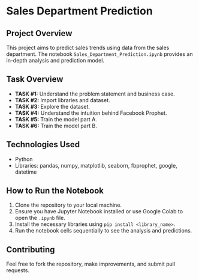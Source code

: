 # Sales Department Prediction

## Project Overview
This project aims to predict sales trends using data from the sales department. The notebook `Sales_Department_Prediction.ipynb` provides an in-depth analysis and prediction model.

## Task Overview
- **TASK #1:** Understand the problem statement and business case.
- **TASK #2:** Import libraries and dataset.
- **TASK #3:** Explore the dataset.
- **TASK #4:** Understand the intuition behind Facebook Prophet.
- **TASK #5:** Train the model part A.
- **TASK #6:** Train the model part B.

## Technologies Used
- Python
- Libraries: pandas, numpy, matplotlib, seaborn, fbprophet, google, datetime

## How to Run the Notebook
1. Clone the repository to your local machine.
2. Ensure you have Jupyter Notebook installed or use Google Colab to open the `.ipynb` file.
3. Install the necessary libraries using `pip install <library_name>`.
4. Run the notebook cells sequentially to see the analysis and predictions.

## Contributing
Feel free to fork the repository, make improvements, and submit pull requests.


